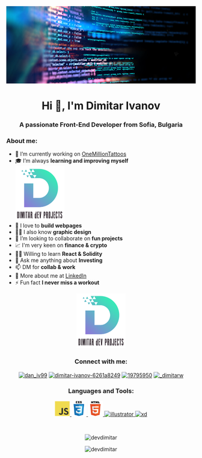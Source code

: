 
<img src="https://raw.githubusercontent.com/devdimitar/devdimitar/main/software-code-wallpaper-githubdev-3.png">

<h1 align="center">Hi 👋, I'm Dimitar Ivanov</h1>
<h3 align="center">A passionate Front-End Developer from Sofia, Bulgaria</h3>

<h3>About me:</h3>

<ul>
<li>🔧 I’m currently working on <a href="https://onemilliontattoos.bg/">OneMillionTattoos</a></li>
<li>🎓 I’m always <strong>learning and improving myself</strong></li>
<img alt="devDimitar" width="130" src="https://raw.githubusercontent.com/devdimitar/devdimitar/main/D-LOGO-X3.png">
<li>📝 I love to <strong>build webpages</strong></li>
<li>🧑‍🎨 I also know <strong>graphic design</strong></li>
<li>👯 I’m looking to collaborate on <strong>fun projects</strong></li>
<li>📈 I'm very keen on <strong>finance & crypto</strong></li>
<li>👨‍💻 Willing to learn <strong>React & Solidity</strong></li>
<li>💬 Ask me anything about <strong>Investing</strong></li>
<li>📫 DM for <strong>collab & work</strong></li>
<li>🎑 More about me at <a href="https://www.linkedin.com/in/dimitar-ivanov-6261a8249/">LinkedIn</a></li>
<li>⚡ Fun fact <strong>I never miss a workout</strong></li>
</ul>

<p align="center"><img alt="devDimitar" width="130" src="https://raw.githubusercontent.com/devdimitar/devdimitar/main/D-LOGO-X3.png"></p>

<h3 align="center">Connect with me:</h3>
<p align="center">
<a href="https://twitter.com/dan_iv99" target="blank"><img align="center" src="https://raw.githubusercontent.com/rahuldkjain/github-profile-readme-generator/master/src/images/icons/Social/twitter.svg" alt="dan_iv99" height="30" width="40" /></a>
<a href="https://linkedin.com/in/dimitar-ivanov-6261a8249" target="blank"><img align="center" src="https://raw.githubusercontent.com/rahuldkjain/github-profile-readme-generator/master/src/images/icons/Social/linked-in-alt.svg" alt="dimitar-ivanov-6261a8249" height="30" width="40" /></a>
<a href="https://stackoverflow.com/users/19795950" target="blank"><img align="center" src="https://raw.githubusercontent.com/rahuldkjain/github-profile-readme-generator/master/src/images/icons/Social/stack-overflow.svg" alt="19795950" height="30" width="40" /></a>
<a href="https://instagram.com/_dimitarw" target="blank"><img align="center" src="https://raw.githubusercontent.com/rahuldkjain/github-profile-readme-generator/master/src/images/icons/Social/instagram.svg" alt="_dimitarw" height="30" width="40" /></a>
</p>

<h3 align="center">Languages and Tools:</h3>
<p align="center"><a href="https://developer.mozilla.org/en-US/docs/Web/JavaScript" target="_blank" rel="noreferrer"> <img src="https://raw.githubusercontent.com/devicons/devicon/master/icons/javascript/javascript-original.svg" alt="javascript" width="40" height="40"/> </a> <a href="https://www.w3schools.com/css/" target="_blank" rel="noreferrer"> <img src="https://raw.githubusercontent.com/devicons/devicon/master/icons/css3/css3-original-wordmark.svg" alt="css3" width="40" height="40"/> </a> <a href="https://www.w3.org/html/" target="_blank" rel="noreferrer"> <img src="https://raw.githubusercontent.com/devicons/devicon/master/icons/html5/html5-original-wordmark.svg" alt="html5" width="40" height="40"/> </a> <a href="https://www.adobe.com/in/products/illustrator.html" target="_blank" rel="noreferrer"> <img src="https://www.vectorlogo.zone/logos/adobe_illustrator/adobe_illustrator-icon.svg" alt="illustrator" width="40" height="40"/> </a> <a href="https://www.adobe.com/products/xd.html" target="_blank" rel="noreferrer"> <img src="https://cdn.worldvectorlogo.com/logos/adobe-xd.svg" alt="xd" width="40" height="40"/> </a> </p>

</br>

<p align="center"><img src="https://github-readme-streak-stats.herokuapp.com/?user=devdimitar&" alt="devdimitar" /></p>

<p align="center"><img src="https://github-readme-stats.vercel.app/api?username=devdimitar&show_icons=true&locale=en" alt="devdimitar" /></p>
